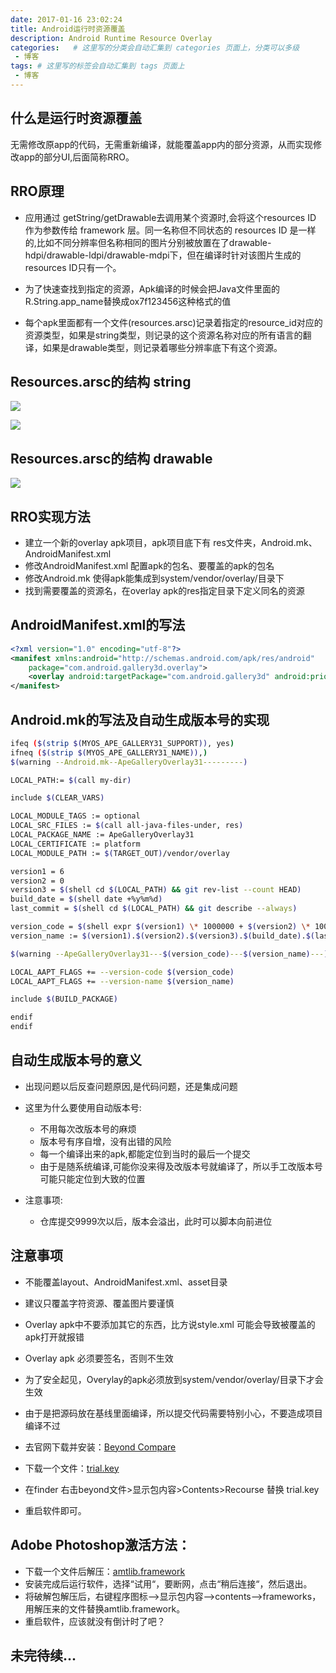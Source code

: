```yaml
---
date: 2017-01-16 23:02:24
title: Android运行时资源覆盖
description: Android Runtime Resource Overlay
categories:   # 这里写的分类会自动汇集到 categories 页面上，分类可以多级
 - 博客
tags: # 这里写的标签会自动汇集到 tags 页面上
 - 博客
---
```


## 什么是运行时资源覆盖

无需修改原app的代码，无需重新编译，就能覆盖app内的部分资源，从而实现修改app的部分UI,后面简称RRO。

## RRO原理

* 应用通过 getString/getDrawable去调用某个资源时,会将这个resources ID 作为参数传给 framework 层。同一名称但不同状态的 resources ID 是一样的,比如不同分辨率但名称相同的图片分别被放置在了drawable-hdpi/drawable-ldpi/drawable-mdpi下，但在编译时针对该图片生成的resources ID只有一个。

* 为了快速查找到指定的资源，Apk编译的时候会把Java文件里面的R.String.app_name替换成ox7f123456这种格式的值

* 每个apk里面都有一个文件(resources.arsc)记录着指定的resource_id对应的资源类型，如果是string类型，则记录的这个资源名称对应的所有语言的翻译，如果是drawable类型，则记录着哪些分辨率底下有这个资源。

## Resources.arsc的结构 string

![](./_image/2017-01-16-23-12-24.jpg)

![](./_image/2017-01-16-23-12-40.jpg)

## Resources.arsc的结构 drawable

![](./_image/2017-01-16-23-13-30.jpg)

## RRO实现方法

* 建立一个新的overlay apk项目，apk项目底下有 res文件夹，Android.mk、AndroidManifest.xml
* 修改AndroidManifest.xml 配置apk的包名、要覆盖的apk的包名
* 修改Android.mk 使得apk能集成到system/vendor/overlay/目录下
* 找到需要覆盖的资源名，在overlay apk的res指定目录下定义同名的资源

## AndroidManifest.xml的写法

```xml
<?xml version="1.0" encoding="utf-8"?>
<manifest xmlns:android="http://schemas.android.com/apk/res/android"  
	package="com.android.gallery3d.overlay">  
	<overlay android:targetPackage="com.android.gallery3d" android:priority="1"/>  
</manifest> 
```

## Android.mk的写法及自动生成版本号的实现
```bash
ifeq ($(strip $(MYOS_APE_GALLERY31_SUPPORT)), yes)
ifneq ($(strip $(MYOS_APE_GALLERY31_NAME)),)
$(warning --Android.mk--ApeGalleryOverlay31---------)

LOCAL_PATH:= $(call my-dir)

include $(CLEAR_VARS)

LOCAL_MODULE_TAGS := optional
LOCAL_SRC_FILES := $(call all-java-files-under, res)
LOCAL_PACKAGE_NAME := ApeGalleryOverlay31
LOCAL_CERTIFICATE := platform
LOCAL_MODULE_PATH := $(TARGET_OUT)/vendor/overlay

version1 = 6
version2 = 0
version3 = $(shell cd $(LOCAL_PATH) && git rev-list --count HEAD)
build_date = $(shell date +%y%m%d)
last_commit = $(shell cd $(LOCAL_PATH) && git describe --always)

version_code = $(shell expr $(version1) \* 1000000 + $(version2) \* 10000 + $(version3))
version_name := $(version1).$(version2).$(version3).$(build_date).$(last_commit)

$(warning --ApeGalleryOverlay31---$(version_code)---$(version_name)---)

LOCAL_AAPT_FLAGS += --version-code $(version_code)
LOCAL_AAPT_FLAGS += --version-name $(version_name)

include $(BUILD_PACKAGE)

endif
endif
```

## 自动生成版本号的意义

* 出现问题以后反查问题原因,是代码问题，还是集成问题

* 这里为什么要使用自动版本号:
    * 不用每次改版本号的麻烦
    * 版本号有序自增，没有出错的风险
    * 每一个编译出来的apk,都能定位到当时的最后一个提交
    * 由于是随系统编译,可能你没来得及改版本号就编译了，所以手工改版本号可能只能定位到大致的位置

* 注意事项:
    * 仓库提交9999次以后，版本会溢出，此时可以脚本向前进位

## 注意事项

* 不能覆盖layout、AndroidManifest.xml、asset目录

* 建议只覆盖字符资源、覆盖图片要谨慎

* Overlay apk中不要添加其它的东西，比方说style.xml 可能会导致被覆盖的apk打开就报错

* Overlay apk 必须要签名，否则不生效 

* 为了安全起见，Overylay的apk必须放到system/vendor/overlay/目录下才会生效

* 由于是把源码放在基线里面编译，所以提交代码需要特别小心，不要造成项目编译不过








* 去官网下载并安装：[Beyond Compare](http://www.scootersoftware.com/download.php)
* 下载一个文件：[trial.key](http://o83jxl7u1.bkt.clouddn.com/trial.key)
* 在finder 右击beyond文件>显示包内容>Contents>Recourse 替换 trial.key
* 重启软件即可。

## Adobe Photoshop激活方法：

* 下载一个文件后解压：[amtlib.framework](http://o83jxl7u1.bkt.clouddn.com/amtlib.framework.zip)
* 安装完成后运行软件，选择“试用“，要断网，点击“稍后连接“，然后退出。
* 将破解包解压后，右键程序图标-->显示包内容-->contents-->frameworks，用解压来的文件替换amtlib.framework。
* 重启软件，应该就没有倒计时了吧？

## 未完待续...
